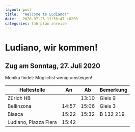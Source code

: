 ```yaml
---
layout: post
title:  "Welcome to Ludiano!"
date:   2020-07-25 11:56:47 +0200
categories: fahrplan anreise
---
```

# Ludiano, wir kommen!

## Zug am Sonntag, 27. Juli 2020

Monika findet: Möglichst wenig umsteigen!

| Haltestelle           | An    | Ab    | Bemerkung |
|-----------------------|-------|-------|-----------|
| Zürich HB             |       | 13:10 | Gleis 9   |
| Bellinzona            | 14:57 | 15:06 | Gleis 3   |
| Biasca                | 15:22 | 15:32 | B 132 219 |
| Ludiano, Piazza Fiera | 15:42 |       |           |
